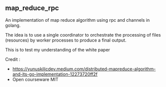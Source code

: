 ## map_reduce_rpc
An implementation of map reduce algorithm using  rpc and channels in golang.

The idea is to use a single coordinator to orchestrate the processing of files  (resources)
by worker processes to produce a final output.

This is to test my understanding of the white paper

Credit : 
- https://yunuskilicdev.medium.com/distributed-mapreduce-algorithm-and-its-go-implementation-12273720ff2f
- Open courseware MIT

